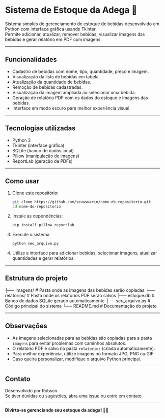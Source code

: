 # Sistema de Estoque da Adega 🍇

Sistema simples de gerenciamento de estoque de bebidas desenvolvido em Python com interface gráfica usando Tkinter.  
Permite adicionar, atualizar, remover bebidas, visualizar imagens das bebidas e gerar relatório em PDF com imagens.

---

## Funcionalidades

- Cadastro de bebidas com nome, tipo, quantidade, preço e imagem.
- Visualização da lista de bebidas em tabela.
- Atualização da quantidade de bebidas.
- Remoção de bebidas cadastradas.
- Visualização da imagem ampliada ao selecionar uma bebida.
- Geração de relatório PDF com os dados do estoque e imagens das bebidas.
- Interface em modo escuro para melhor experiência visual.

---

## Tecnologias utilizadas

- Python 3
- Tkinter (interface gráfica)
- SQLite (banco de dados local)
- Pillow (manipulação de imagens)
- ReportLab (geração de PDFs)

---

## Como usar

1. Clone este repositório:
    ```bash
    git clone https://github.com/seuusuario/nome-do-repositorio.git
    cd nome-do-repositorio
    ```

2. Instale as dependências:
    ```bash
    pip install pillow reportlab
    ```

3. Execute o sistema:
    ```bash
    python seu_arquivo.py
    ```

4. Utilize a interface para adicionar bebidas, selecionar imagens, atualizar quantidades e gerar relatórios.

---

## Estrutura do projeto

├── imagens/ # Pasta onde as imagens das bebidas serão copiadas
├── relatorios/ # Pasta onde os relatórios PDF serão salvos
├── estoque.db # Banco de dados SQLite gerado automaticamente
├── seu_arquivo.py # Código principal do sistema
└── README.md # Documentação do projeto



---

## Observações

- As imagens selecionadas para as bebidas são copiadas para a pasta `imagens` para evitar problemas com caminhos absolutos.
- O relatório PDF é salvo na pasta `relatorios` (criada automaticamente).
- Para melhor experiência, utilize imagens no formato JPG, PNG ou GIF.
- Caso queira personalizar, modifique o arquivo Python principal.

---

## Contato

Desenvolvido por Robson.  
Se tiver dúvidas ou sugestões, abra uma issue ou entre em contato.

---

**Divirta-se gerenciando seu estoque da adega! 🍷🍾**

